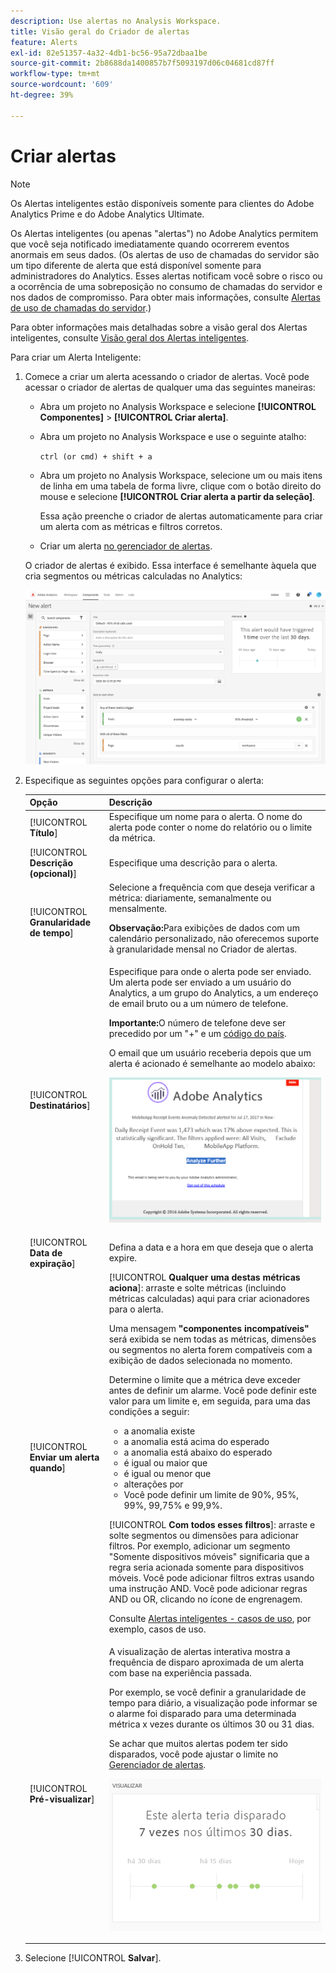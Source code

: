 ```yaml
---
description: Use alertas no Analysis Workspace.
title: Visão geral do Criador de alertas
feature: Alerts
exl-id: 82e51357-4a32-4db1-bc56-95a72dbaa1be
source-git-commit: 2b8688da1400857b7f5093197d06c04681cd87ff
workflow-type: tm+mt
source-wordcount: '609'
ht-degree: 39%

---
```


# Criar alertas

>[!NOTE]
>
>Os Alertas inteligentes estão disponíveis somente para clientes do Adobe Analytics Prime e do Adobe Analytics Ultimate.

Os Alertas inteligentes (ou apenas &quot;alertas&quot;) no Adobe Analytics permitem que você seja notificado imediatamente quando ocorrerem eventos anormais em seus dados. (Os alertas de uso de chamadas do servidor são um tipo diferente de alerta que está disponível somente para administradores do Analytics. Esses alertas notificam você sobre o risco ou a ocorrência de uma sobreposição no consumo de chamadas do servidor e nos dados de compromisso. Para obter mais informações, consulte [Alertas de uso de chamadas do servidor](/help/admin/admin/c-server-call-usage/scu-alerts.md).)

Para obter informações mais detalhadas sobre a visão geral dos Alertas inteligentes, consulte [Visão geral dos Alertas inteligentes](/help/components/c-alerts/intellligent-alerts.md).

Para criar um Alerta Inteligente:

1. Comece a criar um alerta acessando o criador de alertas. Você pode acessar o criador de alertas de qualquer uma das seguintes maneiras:

   * Abra um projeto no Analysis Workspace e selecione **[!UICONTROL Componentes]** > **[!UICONTROL Criar alerta]**.
   * Abra um projeto no Analysis Workspace e use o seguinte atalho:

     `ctrl (or cmd) + shift + a`
   * Abra um projeto no Analysis Workspace, selecione um ou mais itens de linha em uma tabela de forma livre, clique com o botão direito do mouse e selecione **[!UICONTROL Criar alerta a partir da seleção]**.

     Essa ação preenche o criador de alertas automaticamente para criar um alerta com as métricas e filtros corretos.
   * Criar um alerta [no gerenciador de alertas](/help/components/c-alerts/alert-manager.md#create-alerts).

   O criador de alertas é exibido. Essa interface é semelhante àquela que cria segmentos ou métricas calculadas no Analytics:

   ![](assets/alert-builder.png)

1. Especifique as seguintes opções para configurar o alerta:

   | Opção | Descrição |
   |---------|----------|
   | [!UICONTROL **Título**] | Especifique um nome para o alerta. O nome do alerta pode conter o nome do relatório ou o limite da métrica. |
   | [!UICONTROL **Descrição (opcional)**] | Especifique uma descrição para o alerta. |
   | [!UICONTROL **Granularidade de tempo**] | Selecione a frequência com que deseja verificar a métrica: diariamente, semanalmente ou mensalmente.<p><b>Observação:</b>Para exibições de dados com um calendário personalizado, não oferecemos suporte à granularidade mensal no Criador de alertas.<!--true?--></p> |
   | [!UICONTROL **Destinatários**] | Especifique para onde o alerta pode ser enviado. Um alerta pode ser enviado a um usuário do Analytics, a um grupo do Analytics, a um endereço de email bruto ou a um número de telefone.<p><b>Importante:</b>O número de telefone deve ser precedido por um &quot;+&quot; e um [código do país](https://countrycode.org/).</p><p>O email que um usuário receberia depois que um alerta é acionado é semelhante ao modelo abaixo:</p><p>![](assets/alerts-email.PNG)</p> |
   | [!UICONTROL **Data de expiração**] | Defina a data e a hora em que deseja que o alerta expire. |
   | [!UICONTROL **Enviar um alerta quando**] | [!UICONTROL **Qualquer uma destas métricas aciona**]: arraste e solte métricas (incluindo métricas calculadas) aqui para criar acionadores para o alerta.<p>Uma mensagem **&quot;componentes incompatíveis&quot;** será exibida se nem todas as métricas, dimensões ou segmentos no alerta forem compatíveis com a exibição de dados selecionada no momento.</p><p>Determine o limite que a métrica deve exceder antes de definir um alarme. Você pode definir este valor para um limite e, em seguida, para uma das condições a seguir:</p><ul><li>a anomalia existe</li><li>a anomalia está acima do esperado</li><li>a anomalia está abaixo do esperado</li><li>é igual ou maior que</li><li>é igual ou menor que</li><li>alterações por</li><li>Você pode definir um limite de 90%, 95%, 99%, 99,75% e 99,9%.</li></ul><p>[!UICONTROL **Com todos esses filtros**]: arraste e solte segmentos ou dimensões para adicionar filtros. Por exemplo, adicionar um segmento &quot;Somente dispositivos móveis&quot; significaria que a regra seria acionada somente para dispositivos móveis. Você pode adicionar filtros extras usando uma instrução AND. Você pode adicionar regras AND ou OR, clicando no ícone de engrenagem.</p><p>Consulte [Alertas inteligentes - casos de uso](/help/components/c-alerts/alerts-use-cases.md), por exemplo, casos de uso.</p> |
   | [!UICONTROL **Pré-visualizar**] | A visualização de alertas interativa mostra a frequência de disparo aproximada de um alerta com base na experiência passada.<p>Por exemplo, se você definir a granularidade de tempo para diário, a visualização pode informar se o alarme foi disparado para uma determinada métrica x vezes durante os últimos 30 ou 31 dias.</p><p>Se achar que muitos alertas podem ter sido disparados, você pode ajustar o limite no [Gerenciador de alertas](/help/components/c-alerts/alert-manager.md).</p><p>![](assets/alert_preview.png)</p> |

1. Selecione [!UICONTROL **Salvar**].
